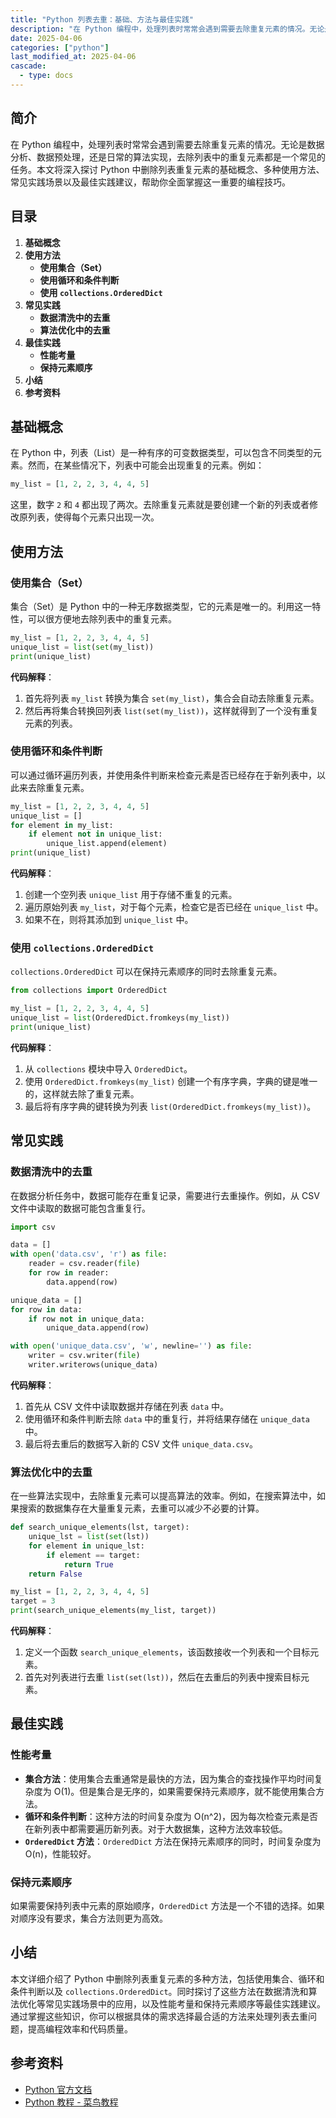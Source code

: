 ```yaml
---
title: "Python 列表去重：基础、方法与最佳实践"
description: "在 Python 编程中，处理列表时常常会遇到需要去除重复元素的情况。无论是数据分析、数据预处理，还是日常的算法实现，去除列表中的重复元素都是一个常见的任务。本文将深入探讨 Python 中删除列表重复元素的基础概念、多种使用方法、常见实践场景以及最佳实践建议，帮助你全面掌握这一重要的编程技巧。"
date: 2025-04-06
categories: ["python"]
last_modified_at: 2025-04-06
cascade:
  - type: docs
---
```



## 简介
在 Python 编程中，处理列表时常常会遇到需要去除重复元素的情况。无论是数据分析、数据预处理，还是日常的算法实现，去除列表中的重复元素都是一个常见的任务。本文将深入探讨 Python 中删除列表重复元素的基础概念、多种使用方法、常见实践场景以及最佳实践建议，帮助你全面掌握这一重要的编程技巧。

<!-- more -->
## 目录
1. **基础概念**
2. **使用方法**
    - **使用集合（Set）**
    - **使用循环和条件判断**
    - **使用 `collections.OrderedDict`**
3. **常见实践**
    - **数据清洗中的去重**
    - **算法优化中的去重**
4. **最佳实践**
    - **性能考量**
    - **保持元素顺序**
5. **小结**
6. **参考资料**

## 基础概念
在 Python 中，列表（List）是一种有序的可变数据类型，可以包含不同类型的元素。然而，在某些情况下，列表中可能会出现重复的元素。例如：
```python
my_list = [1, 2, 2, 3, 4, 4, 5]
```
这里，数字 `2` 和 `4` 都出现了两次。去除重复元素就是要创建一个新的列表或者修改原列表，使得每个元素只出现一次。

## 使用方法

### 使用集合（Set）
集合（Set）是 Python 中的一种无序数据类型，它的元素是唯一的。利用这一特性，可以很方便地去除列表中的重复元素。
```python
my_list = [1, 2, 2, 3, 4, 4, 5]
unique_list = list(set(my_list))
print(unique_list)  
```
**代码解释**：
1. 首先将列表 `my_list` 转换为集合 `set(my_list)`，集合会自动去除重复元素。
2. 然后再将集合转换回列表 `list(set(my_list))`，这样就得到了一个没有重复元素的列表。

### 使用循环和条件判断
可以通过循环遍历列表，并使用条件判断来检查元素是否已经存在于新列表中，以此来去除重复元素。
```python
my_list = [1, 2, 2, 3, 4, 4, 5]
unique_list = []
for element in my_list:
    if element not in unique_list:
        unique_list.append(element)
print(unique_list)  
```
**代码解释**：
1. 创建一个空列表 `unique_list` 用于存储不重复的元素。
2. 遍历原始列表 `my_list`，对于每个元素，检查它是否已经在 `unique_list` 中。
3. 如果不在，则将其添加到 `unique_list` 中。

### 使用 `collections.OrderedDict`
`collections.OrderedDict` 可以在保持元素顺序的同时去除重复元素。
```python
from collections import OrderedDict

my_list = [1, 2, 2, 3, 4, 4, 5]
unique_list = list(OrderedDict.fromkeys(my_list))
print(unique_list)  
```
**代码解释**：
1. 从 `collections` 模块中导入 `OrderedDict`。
2. 使用 `OrderedDict.fromkeys(my_list)` 创建一个有序字典，字典的键是唯一的，这样就去除了重复元素。
3. 最后将有序字典的键转换为列表 `list(OrderedDict.fromkeys(my_list))`。

## 常见实践

### 数据清洗中的去重
在数据分析任务中，数据可能存在重复记录，需要进行去重操作。例如，从 CSV 文件中读取的数据可能包含重复行。
```python
import csv

data = []
with open('data.csv', 'r') as file:
    reader = csv.reader(file)
    for row in reader:
        data.append(row)

unique_data = []
for row in data:
    if row not in unique_data:
        unique_data.append(row)

with open('unique_data.csv', 'w', newline='') as file:
    writer = csv.writer(file)
    writer.writerows(unique_data)
```
**代码解释**：
1. 首先从 CSV 文件中读取数据并存储在列表 `data` 中。
2. 使用循环和条件判断去除 `data` 中的重复行，并将结果存储在 `unique_data` 中。
3. 最后将去重后的数据写入新的 CSV 文件 `unique_data.csv`。

### 算法优化中的去重
在一些算法实现中，去除重复元素可以提高算法的效率。例如，在搜索算法中，如果搜索的数据集存在大量重复元素，去重可以减少不必要的计算。
```python
def search_unique_elements(lst, target):
    unique_lst = list(set(lst))
    for element in unique_lst:
        if element == target:
            return True
    return False

my_list = [1, 2, 2, 3, 4, 4, 5]
target = 3
print(search_unique_elements(my_list, target))  
```
**代码解释**：
1. 定义一个函数 `search_unique_elements`，该函数接收一个列表和一个目标元素。
2. 首先对列表进行去重 `list(set(lst))`，然后在去重后的列表中搜索目标元素。

## 最佳实践

### 性能考量
- **集合方法**：使用集合去重通常是最快的方法，因为集合的查找操作平均时间复杂度为 O(1)。但是集合是无序的，如果需要保持元素顺序，就不能使用集合方法。
- **循环和条件判断**：这种方法的时间复杂度为 O(n^2)，因为每次检查元素是否在新列表中都需要遍历新列表。对于大数据集，这种方法效率较低。
- **`OrderedDict` 方法**：`OrderedDict` 方法在保持元素顺序的同时，时间复杂度为 O(n)，性能较好。

### 保持元素顺序
如果需要保持列表中元素的原始顺序，`OrderedDict` 方法是一个不错的选择。如果对顺序没有要求，集合方法则更为高效。

## 小结
本文详细介绍了 Python 中删除列表重复元素的多种方法，包括使用集合、循环和条件判断以及 `collections.OrderedDict`。同时探讨了这些方法在数据清洗和算法优化等常见实践场景中的应用，以及性能考量和保持元素顺序等最佳实践建议。通过掌握这些知识，你可以根据具体的需求选择最合适的方法来处理列表去重问题，提高编程效率和代码质量。

## 参考资料
- [Python 官方文档](https://docs.python.org/3/)
- [Python 教程 - 菜鸟教程](https://www.runoob.com/python3/python3-data-structure.html)